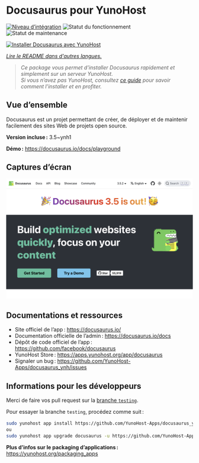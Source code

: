 <!--
Nota bene : ce README est automatiquement généré par <https://github.com/YunoHost/apps/tree/master/tools/readme_generator>
Il NE doit PAS être modifié à la main.
-->

# Docusaurus pour YunoHost

[![Niveau d’intégration](https://dash.yunohost.org/integration/docusaurus.svg)](https://ci-apps.yunohost.org/ci/apps/docusaurus/) ![Statut du fonctionnement](https://ci-apps.yunohost.org/ci/badges/docusaurus.status.svg) ![Statut de maintenance](https://ci-apps.yunohost.org/ci/badges/docusaurus.maintain.svg)

[![Installer Docusaurus avec YunoHost](https://install-app.yunohost.org/install-with-yunohost.svg)](https://install-app.yunohost.org/?app=docusaurus)

*[Lire le README dans d'autres langues.](./ALL_README.md)*

> *Ce package vous permet d’installer Docusaurus rapidement et simplement sur un serveur YunoHost.*  
> *Si vous n’avez pas YunoHost, consultez [ce guide](https://yunohost.org/install) pour savoir comment l’installer et en profiter.*

## Vue d’ensemble

Docusaurus est un projet permettant de créer, de déployer et de maintenir facilement des sites Web de projets open source.

**Version incluse :** 3.5~ynh1

**Démo :** <https://docusaurus.io/docs/playground>

## Captures d’écran

![Capture d’écran de Docusaurus](./doc/screenshots/screenshot.png)

## Documentations et ressources

- Site officiel de l’app : <https://docusaurus.io/>
- Documentation officielle de l’admin : <https://docusaurus.io/docs>
- Dépôt de code officiel de l’app : <https://github.com/facebook/docusaurus>
- YunoHost Store : <https://apps.yunohost.org/app/docusaurus>
- Signaler un bug : <https://github.com/YunoHost-Apps/docusaurus_ynh/issues>

## Informations pour les développeurs

Merci de faire vos pull request sur la [branche `testing`](https://github.com/YunoHost-Apps/docusaurus_ynh/tree/testing).

Pour essayer la branche `testing`, procédez comme suit :

```bash
sudo yunohost app install https://github.com/YunoHost-Apps/docusaurus_ynh/tree/testing --debug
ou
sudo yunohost app upgrade docusaurus -u https://github.com/YunoHost-Apps/docusaurus_ynh/tree/testing --debug
```

**Plus d’infos sur le packaging d’applications :** <https://yunohost.org/packaging_apps>
